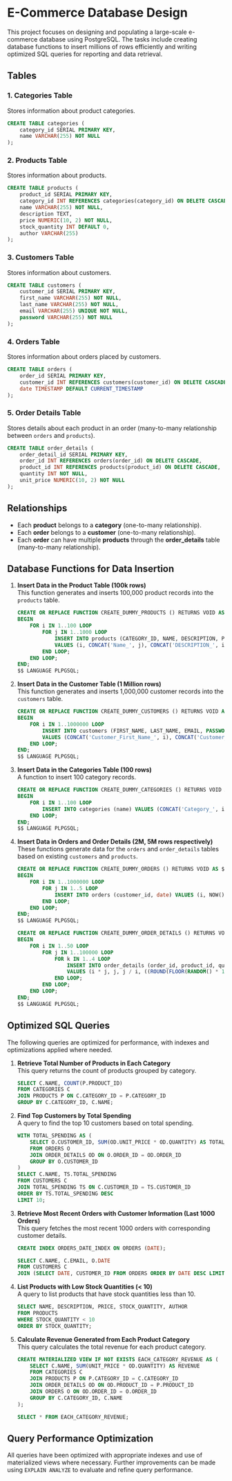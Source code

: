 # E-Commerce Database Design

This project focuses on designing and populating a large-scale e-commerce database using PostgreSQL. The tasks include creating database functions to insert millions of rows efficiently and writing optimized SQL queries for reporting and data retrieval.

## Tables

### 1. **Categories Table**
Stores information about product categories.

```sql
CREATE TABLE categories (
    category_id SERIAL PRIMARY KEY,
    name VARCHAR(255) NOT NULL
);
```

### 2. **Products Table**
Stores information about products.

```sql
CREATE TABLE products (
    product_id SERIAL PRIMARY KEY,
    category_id INT REFERENCES categories(category_id) ON DELETE CASCADE,
    name VARCHAR(255) NOT NULL,
    description TEXT,
    price NUMERIC(10, 2) NOT NULL,
    stock_quantity INT DEFAULT 0,
    author VARCHAR(255)
);
```

### 3. **Customers Table**
Stores information about customers.

```sql
CREATE TABLE customers (
    customer_id SERIAL PRIMARY KEY,
    first_name VARCHAR(255) NOT NULL,
    last_name VARCHAR(255) NOT NULL,
    email VARCHAR(255) UNIQUE NOT NULL,
    password VARCHAR(255) NOT NULL
);
```

### 4. **Orders Table**
Stores information about orders placed by customers.

```sql
CREATE TABLE orders (
    order_id SERIAL PRIMARY KEY,
    customer_id INT REFERENCES customers(customer_id) ON DELETE CASCADE,
    date TIMESTAMP DEFAULT CURRENT_TIMESTAMP
);
```

### 5. **Order Details Table**
Stores details about each product in an order (many-to-many relationship between `orders` and `products`).

```sql
CREATE TABLE order_details (
    order_detail_id SERIAL PRIMARY KEY,
    order_id INT REFERENCES orders(order_id) ON DELETE CASCADE,
    product_id INT REFERENCES products(product_id) ON DELETE CASCADE,
    quantity INT NOT NULL,
    unit_price NUMERIC(10, 2) NOT NULL
);
```

## Relationships

- Each **product** belongs to a **category** (one-to-many relationship).
- Each **order** belongs to a **customer** (one-to-many relationship).
- Each **order** can have multiple **products** through the **order_details** table (many-to-many relationship).

## Database Functions for Data Insertion

1. **Insert Data in the Product Table (100k rows)**  
   This function generates and inserts 100,000 product records into the `products` table.

   ```sql
   CREATE OR REPLACE FUNCTION CREATE_DUMMY_PRODUCTS () RETURNS VOID AS $$ 
   BEGIN
       FOR i IN 1..100 LOOP
           FOR j IN 1..1000 LOOP
               INSERT INTO products (CATEGORY_ID, NAME, DESCRIPTION, PRICE, STOCK_QUANTITY, AUTHOR)
               VALUES (i, CONCAT('Name_', j), CONCAT('DESCRIPTION_', i), i * j, (i * 1.0 * j) / (i + j), CONCAT('AUTHOR_', i));
           END LOOP;
       END LOOP;
   END;
   $$ LANGUAGE PLPGSQL;
   ```

2. **Insert Data in the Customer Table (1 Million rows)**  
   This function generates and inserts 1,000,000 customer records into the `customers` table.

   ```sql
   CREATE OR REPLACE FUNCTION CREATE_DUMMY_CUSTOMERS () RETURNS VOID AS $$ 
   BEGIN
       FOR i IN 1..1000000 LOOP
           INSERT INTO customers (FIRST_NAME, LAST_NAME, EMAIL, PASSWORD)
           VALUES (CONCAT('Customer_First_Name_', i), CONCAT('Customer_Last_Name_', i), CONCAT('Email_', i), CONCAT('Password_', i));
       END LOOP;
   END;
   $$ LANGUAGE PLPGSQL;
   ```

3. **Insert Data in the Categories Table (100 rows)**  
   A function to insert 100 category records.

   ```sql
   CREATE OR REPLACE FUNCTION CREATE_DUMMY_CATEGORIES () RETURNS VOID AS $$ 
   BEGIN
       FOR i IN 1..100 LOOP
           INSERT INTO categories (name) VALUES (CONCAT('Category_', i));
       END LOOP;
   END;
   $$ LANGUAGE PLPGSQL;
   ```

4. **Insert Data in Orders and Order Details (2M, 5M rows respectively)**  
   These functions generate data for the `orders` and `order_details` tables based on existing `customers` and `products`.

   ```sql
   CREATE OR REPLACE FUNCTION CREATE_DUMMY_ORDERS () RETURNS VOID AS $$ 
   BEGIN
       FOR i IN 1..1000000 LOOP
           FOR j IN 1..5 LOOP
               INSERT INTO orders (customer_id, date) VALUES (i, NOW());
           END LOOP;
       END LOOP;
   END;
   $$ LANGUAGE PLPGSQL;
   ```

   ```sql
   CREATE OR REPLACE FUNCTION CREATE_DUMMY_ORDER_DETAILS () RETURNS VOID AS $$ 
   BEGIN
       FOR i IN 1..50 LOOP
           FOR j IN 1..100000 LOOP
               FOR k IN 1..4 LOOP
                   INSERT INTO order_details (order_id, product_id, quantity, unit_price)
                   VALUES (i * j, j, j / i, ((ROUND(FLOOR(RANDOM() * 10) + 1)* 1000)::numeric)::money);
               END LOOP;
           END LOOP;
       END LOOP;
   END;
   $$ LANGUAGE PLPGSQL;
   ```

## Optimized SQL Queries

The following queries are optimized for performance, with indexes and optimizations applied where needed.

1. **Retrieve Total Number of Products in Each Category**  
   This query returns the count of products grouped by category.

   ```sql
   SELECT C.NAME, COUNT(P.PRODUCT_ID)
   FROM CATEGORIES C
   JOIN PRODUCTS P ON C.CATEGORY_ID = P.CATEGORY_ID
   GROUP BY C.CATEGORY_ID, C.NAME;
   ```

2. **Find Top Customers by Total Spending**  
   A query to find the top 10 customers based on total spending.

   ```sql
   WITH TOTAL_SPENDING AS (
       SELECT O.CUSTOMER_ID, SUM(OD.UNIT_PRICE * OD.QUANTITY) AS TOTAL_SPENDING
       FROM ORDERS O
       JOIN ORDER_DETAILS OD ON O.ORDER_ID = OD.ORDER_ID
       GROUP BY O.CUSTOMER_ID
   )
   SELECT C.NAME, TS.TOTAL_SPENDING
   FROM CUSTOMERS C
   JOIN TOTAL_SPENDING TS ON C.CUSTOMER_ID = TS.CUSTOMER_ID
   ORDER BY TS.TOTAL_SPENDING DESC
   LIMIT 10;
   ```

3. **Retrieve Most Recent Orders with Customer Information (Last 1000 Orders)**  
   This query fetches the most recent 1000 orders with corresponding customer details.

   ```sql
   CREATE INDEX ORDERS_DATE_INDEX ON ORDERS (DATE);

   SELECT C.NAME, C.EMAIL, O.DATE
   FROM CUSTOMERS C
   JOIN (SELECT DATE, CUSTOMER_ID FROM ORDERS ORDER BY DATE DESC LIMIT 1000) O ON C.CUSTOMER_ID = O.CUSTOMER_ID;
   ```

4. **List Products with Low Stock Quantities (< 10)**  
   A query to list products that have stock quantities less than 10.

   ```sql
   SELECT NAME, DESCRIPTION, PRICE, STOCK_QUANTITY, AUTHOR
   FROM PRODUCTS
   WHERE STOCK_QUANTITY < 10
   ORDER BY STOCK_QUANTITY;
   ```

5. **Calculate Revenue Generated from Each Product Category**  
   This query calculates the total revenue for each product category.

   ```sql
   CREATE MATERIALIZED VIEW IF NOT EXISTS EACH_CATEGORY_REVENUE AS (
       SELECT C.NAME, SUM(UNIT_PRICE * OD.QUANTITY) AS REVENUE
       FROM CATEGORIES C
       JOIN PRODUCTS P ON P.CATEGORY_ID = C.CATEGORY_ID
       JOIN ORDER_DETAILS OD ON OD.PRODUCT_ID = P.PRODUCT_ID
       JOIN ORDERS O ON OD.ORDER_ID = O.ORDER_ID
       GROUP BY C.CATEGORY_ID, C.NAME
   );

   SELECT * FROM EACH_CATEGORY_REVENUE;
   ```

## Query Performance Optimization

All queries have been optimized with appropriate indexes and use of materialized views where necessary. Further improvements can be made using `EXPLAIN ANALYZE` to evaluate and refine query performance.
